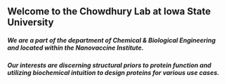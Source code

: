 ## Welcome to the Chowdhury Lab at Iowa State University
##### We are a part of the department of Chemical & Biological Engineering and located within the Nanovaccine Institute.

##### Our interests are discerning structural priors to protein function and utilizing biochemical intuition to design proteins for various use cases.
